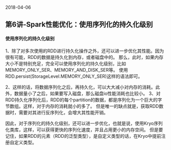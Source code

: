 2018-04-06

## 第6讲-Spark性能优化：使用序列化的持久化级别
#### 使用序列化的持久化级别
1、除了对多次使用的RDD进行持久化操作之外，还可以进一步优化其性能。因为很有可能，RDD的数据是持久化到内存，或者磁盘中的。
 那么，此时，如果内存大小不是特别充足，完全可以使用序列化的持久化级别，比如MEMORY_ONLY_SER、MEMORY_AND_DISK_SER等。
 使用RDD.persist(StorageLevel.MEMORY_ONLY_SER)这样的语法即可。

2、这样的话，将数据序列化之后，再持久化，可以大大减小对内存的消耗。此外，数据量小了之后，如果要写入磁盘，那么磁盘io性能消耗也比较小。
3、对RDD持久化序列化后，RDD的每个partition的数据，都是序列化为一个巨大的字节数组。这样，对于内存的消耗就小的多了。
但是唯一的缺点就是，获取RDD数据时，需要对其进行反序列化，会增大其性能开销。

因此，对于序列化的持久化级别，还可以进一步优化，也就是说，使用Kryo序列化类库，这样，可以获得更快的序列化速度，并且占用更小的内存空间。
但是要记住，如果RDD的元素（RDD<T>的泛型类型），是自定义类型的话，在Kryo中提前注册自定义类型。



